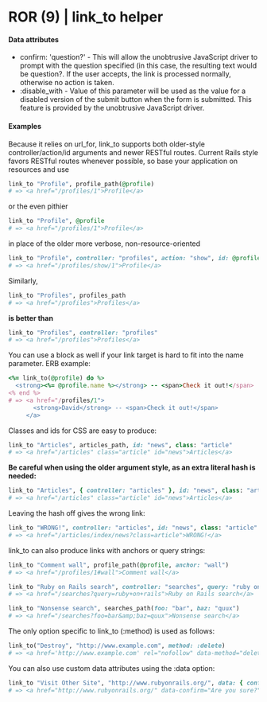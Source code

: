 # ROR (9) | link_to helper 

#### Data attributes

- confirm: 'question?' - This will allow the unobtrusive JavaScript driver to prompt with the question specified (in this case, the resulting text would be question?. If the user accepts, the link is processed normally, otherwise no action is taken.
- :disable_with - Value of this parameter will be used as the value for a disabled version of the submit button when the form is submitted. This feature is provided by the unobtrusive JavaScript driver.

#### Examples

Because it relies on url_for, link_to supports both older-style controller/action/id arguments and newer RESTful routes. Current Rails style favors RESTful routes whenever possible, so base your application on resources and use

```ruby
link_to "Profile", profile_path(@profile)
# => <a href="/profiles/1">Profile</a>
```

or the even pithier

```ruby
link_to "Profile", @profile
# => <a href="/profiles/1">Profile</a>

```

in place of the older more verbose, non-resource-oriented

```ruby
link_to "Profile", controller: "profiles", action: "show", id: @profile
# => <a href="/profiles/show/1">Profile</a>

```

Similarly,

```ruby
link_to "Profiles", profiles_path
# => <a href="/profiles">Profiles</a>

```

**is better than**

```ruby
link_to "Profiles", controller: "profiles"
# => <a href="/profiles">Profiles</a>
```

You can use a block as well if your link target is hard to fit into the name parameter. ERB example:

```ruby
<%= link_to(@profile) do %>
  <strong><%= @profile.name %></strong> -- <span>Check it out!</span>
<% end %>
# => <a href="/profiles/1">
       <strong>David</strong> -- <span>Check it out!</span>
     </a>
```

Classes and ids for CSS are easy to produce:

```ruby
link_to "Articles", articles_path, id: "news", class: "article"
# => <a href="/articles" class="article" id="news">Articles</a>

```

**Be careful when using the older argument style, as an extra literal hash is needed:**

```ruby
link_to "Articles", { controller: "articles" }, id: "news", class: "article"
# => <a href="/articles" class="article" id="news">Articles</a>
```

Leaving the hash off gives the wrong link:

```ruby
link_to "WRONG!", controller: "articles", id: "news", class: "article"
# => <a href="/articles/index/news?class=article">WRONG!</a>

```

link_to can also produce links with anchors or query strings:

```ruby
link_to "Comment wall", profile_path(@profile, anchor: "wall")
# => <a href="/profiles/1#wall">Comment wall</a>

link_to "Ruby on Rails search", controller: "searches", query: "ruby on rails"
# => <a href="/searches?query=ruby+on+rails">Ruby on Rails search</a>

link_to "Nonsense search", searches_path(foo: "bar", baz: "quux")
# => <a href="/searches?foo=bar&amp;baz=quux">Nonsense search</a>

```

The only option specific to link_to (:method) is used as follows:

```ruby
link_to("Destroy", "http://www.example.com", method: :delete)
# => <a href='http://www.example.com' rel="nofollow" data-method="delete">Destroy</a>
```

You can also use custom data attributes using the :data option:

```ruby
link_to "Visit Other Site", "http://www.rubyonrails.org/", data: { confirm: "Are you sure?" }
# => <a href="http://www.rubyonrails.org/" data-confirm="Are you sure?">Visit Other Site</a>
```
